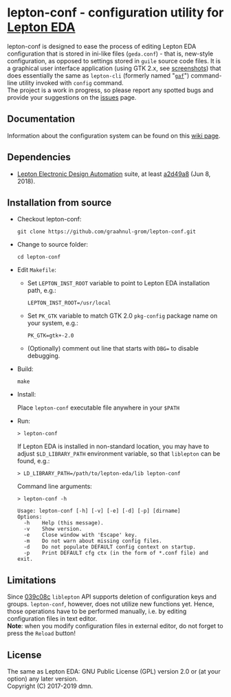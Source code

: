 lepton-conf - configuration utility for [Lepton EDA](https://github.com/lepton-eda/lepton-eda)
====================================================

lepton-conf is designed to ease the process of editing Lepton EDA configuration that
is stored in ini-like files (`geda.conf`) - that is, new-style configuration, as opposed
to settings stored in `guile` source code files. It is a graphical user interface application
(using GTK 2.x, see [screenshots](https://graahnul-grom.github.io/lepton-conf)) that does
essentially the same as `lepton-cli` (formerly named "[`gaf`](http://wiki.geda-project.org/geda:gaf_utility)")
command-line utility invoked with `config` command.
<br />
The project is a work in progress, so please report any spotted bugs and provide
your suggestions on the [issues](https://github.com/graahnul-grom/lepton-conf/issues) page.
<br />

Documentation
------------
Information about the configuration system can be found on this [wiki page](https://github.com/lepton-eda/lepton-eda/wiki/Configuration-Settings).

Dependencies
------------

- [Lepton Electronic Design Automation](https://github.com/lepton-eda/lepton-eda) suite,
at least [a2d49a8](https://github.com/lepton-eda/lepton-eda/commit/a2d49a816ca527839f0cd312d38ce16b1e15da9b) (Jun 8, 2018).

Installation from source
------------------------

* Checkout lepton-conf:

  `git clone https://github.com/graahnul-grom/lepton-conf.git`

* Change to source folder:

  `cd lepton-conf`

* Edit `Makefile`:

  - Set `LEPTON_INST_ROOT` variable to point to Lepton EDA installation path, e.g.:

    `LEPTON_INST_ROOT=/usr/local`

  - Set `PK_GTK` variable to match GTK 2.0 `pkg-config` package name on your system, e.g.:

    `PK_GTK=gtk+-2.0`

  - (Optionally) comment out line that starts with `DBG=` to disable debugging.

* Build:

  `make`

* Install:

  Place `lepton-conf` executable file anywhere in your `$PATH`

* Run:

  `> lepton-conf`

  If Lepton EDA is installed in non-standard location, you may have to adjust
  `$LD_LIBRARY_PATH` environment variable, so that `liblepton` can be found, e.g.:

  `> LD_LIBRARY_PATH=/path/to/lepton-eda/lib lepton-conf`

  Command line arguments:

  `> lepton-conf -h`
  ```
  Usage: lepton-conf [-h] [-v] [-e] [-d] [-p] [dirname]
  Options:
    -h    Help (this message).
    -v    Show version.
    -e    Close window with 'Escape' key.
    -m    Do not warn about missing config files.
    -d    Do not populate DEFAULT config context on startup.
    -p    Print DEFAULT cfg ctx (in the form of *.conf file) and exit.
  ```


Limitations
-----------
Since [039c08c](https://github.com/lepton-eda/lepton-eda/commit/039c08c6fd106a8402cc690206eeae3ac4d1a7e7) `liblepton` API supports deletion of configuration
keys and groups. `lepton-conf`, however, does not utilize new functions yet.
Hence, those operations have to be performed manually, i.e. by editing
configuration files in text editor.
<br />
**Note**: when you modify configuration files in external editor,
do not forget to press the `Reload` button!


License
-------
The same as Lepton EDA: GNU Public License (GPL) version 2.0 or (at your option) any later version.
<br />
Copyright (C) 2017-2019 dmn.

